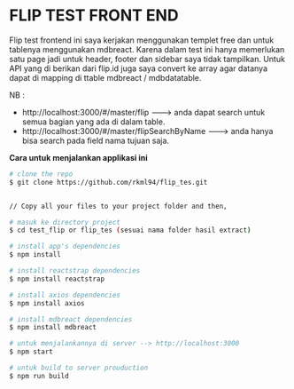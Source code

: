 # FLIP TEST FRONT END

Flip test frontend ini saya kerjakan menggunakan templet free dan untuk tablenya menggunakan mdbreact.
Karena dalam test ini hanya memerlukan satu page jadi untuk header, footer dan sidebar saya tidak tampilkan.
Untuk API yang di berikan dari flip.id juga saya convert ke array agar datanya dapat di mapping di ttable mdbreact / mdbdatatable.

NB :
- http://localhost:3000/#/master/flip  ---> anda dapat search untuk semua bagian yang ada di dalam table.
- http://localhost:3000/#/master/flipSearchByName ---> anda hanya bisa search pada field nama tujuan saja.


**Cara untuk menjalankan applikasi ini**

``` bash
# clone the repo
$ git clone https://github.com/rkml94/flip_tes.git


// Copy all your files to your project folder and then,

# masuk ke directory project
$ cd test_flip or flip_tes (sesuai nama folder hasil extract)

# install app's dependencies
$ npm install

# install reactstrap dependencies
$ npm install reactstrap

# install axios dependencies
$ npm install axios

# install mdbreact dependencies
$ npm install mdbreact

```

``` bash
# untuk menjalankannya di server --> http://localhost:3000
$ npm start
```

```bash
# untuk build to server prouduction
$ npm run build
```

